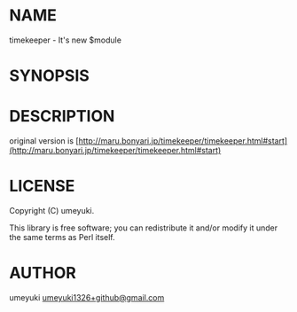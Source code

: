 # NAME

timekeeper - It's new $module

# SYNOPSIS


# DESCRIPTION

original version is [http://maru.bonyari.jp/timekeeper/timekeeper.html#start](http://maru.bonyari.jp/timekeeper/timekeeper.html#start)

# LICENSE

Copyright (C) umeyuki.

This library is free software; you can redistribute it and/or modify
it under the same terms as Perl itself.

# AUTHOR

umeyuki <umeyuki1326+github@gmail.com>
